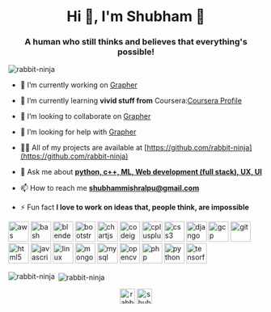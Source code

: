 <h1 align="center">Hi 👋, I'm Shubham 🐰</h1>
<h3 align="center">A human who still thinks and believes that everything's possible!</h3>

<p align="left"> <img src="https://komarev.com/ghpvc/?username=rabbit-ninja" alt="rabbit-ninja" /> </p>

- 🔭 I’m currently working on [Grapher](https://github.com/rabbit-ninja/grapher)

- 🌱 I’m currently learning **vivid stuff from** Coursera:[Coursera Profile](https://www.coursera.org/user/383a59569bda631999ddbb11fff93f5a)

- 👯 I’m looking to collaborate on [Grapher](https://github.com/rabbit-ninja/grapher)

- 🤝 I’m looking for help with [Grapher](https://github.com/rabbit-ninja/grapher)

- 👨‍💻 All of my projects are available at [https://github.com/rabbit-ninja](https://github.com/rabbit-ninja)

- 💬 Ask me about [**python, c++, ML, Web development (full stack), UX, UI**](#)

- 📫 How to reach me **shubhammishralpu@gmail.com**

- ⚡ Fun fact **I love to work on ideas that, people think, are impossible**

<p align="left"><img src="https://devicons.github.io/devicon/devicon.git/icons/amazonwebservices/amazonwebservices-original-wordmark.svg" alt="aws" width="40" height="40"/> <img src="https://www.vectorlogo.zone/logos/gnu_bash/gnu_bash-icon.svg" alt="bash" width="40" height="40"/> <img src="https://download.blender.org/branding/community/blender_community_badge_white.svg" alt="blender" width="40" height="40"/> <img src="https://devicons.github.io/devicon/devicon.git/icons/bootstrap/bootstrap-plain.svg" alt="bootstrap" width="40" height="40"/> <img src="https://www.chartjs.org/media/logo-title.svg" alt="chartjs" width="40" height="40"/> <img src="https://cdn.worldvectorlogo.com/logos/codeigniter.svg" alt="codeigniter" width="40" height="40"/> <img src="https://devicons.github.io/devicon/devicon.git/icons/cplusplus/cplusplus-original.svg" alt="cplusplus" width="40" height="40"/> <img src="https://devicons.github.io/devicon/devicon.git/icons/css3/css3-original-wordmark.svg" alt="css3" width="40" height="40"/> <img src="https://devicons.github.io/devicon/devicon.git/icons/django/django-original.svg" alt="django" width="40" height="40"/> <img src="https://www.vectorlogo.zone/logos/google_cloud/google_cloud-icon.svg" alt="gcp" width="40" height="40"/> <img src="https://www.vectorlogo.zone/logos/git-scm/git-scm-icon.svg" alt="git" width="40" height="40"/> <img src="https://devicons.github.io/devicon/devicon.git/icons/html5/html5-original-wordmark.svg" alt="html5" width="40" height="40"/> <img src="https://devicons.github.io/devicon/devicon.git/icons/javascript/javascript-original.svg" alt="javascript" width="40" height="40"/> <img src="https://devicons.github.io/devicon/devicon.git/icons/linux/linux-original.svg" alt="linux" width="40" height="40"/> <img src="https://devicons.github.io/devicon/devicon.git/icons/mongodb/mongodb-original-wordmark.svg" alt="mongodb" width="40" height="40"/> <img src="https://devicons.github.io/devicon/devicon.git/icons/mysql/mysql-original-wordmark.svg" alt="mysql" width="40" height="40"/> <img src="https://www.vectorlogo.zone/logos/opencv/opencv-icon.svg" alt="opencv" width="40" height="40"/> <img src="https://devicons.github.io/devicon/devicon.git/icons/php/php-original.svg" alt="php" width="40" height="40"/> <img src="https://devicons.github.io/devicon/devicon.git/icons/python/python-original.svg" alt="python" width="40" height="40"/> <img src="https://www.vectorlogo.zone/logos/tensorflow/tensorflow-icon.svg" alt="tensorflow" width="40" height="40"/></p><p><img align="left" src="https://github-readme-stats.vercel.app/api/top-langs/?username=rabbit-ninja&layout=compact&hide=html" alt="rabbit-ninja" /></p>

<p>&nbsp;<img align="center" src="https://github-readme-stats.vercel.app/api?username=rabbit-ninja&show_icons=true" alt="rabbit-ninja" /></p>

<p align="center">
<a href="https://dev.to/rabbitninja" target="blank"><img align="center" src="https://cdn.jsdelivr.net/npm/simple-icons@3.0.1/icons/dev-dot-to.svg" alt="rabbitninja" height="30" width="30" /></a>
<a href="https://linkedin.com/in/shubham-mishra-cs" target="blank"><img align="center" src="https://cdn.jsdelivr.net/npm/simple-icons@3.0.1/icons/linkedin.svg" alt="shubham-mishra-cs" height="30" width="30" /></a>
</p>
